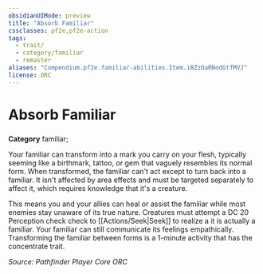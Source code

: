 ```yaml
---
obsidianUIMode: preview
title: "Absorb Familiar"
cssclasses: pf2e,pf2e-action
tags:
  - trait/
  - category/familiar
  - remaster
aliases: "Compendium.pf2e.familiar-abilities.Item.iBZzOaRNodGtfMVJ"
license: ORC
---
```

# Absorb Familiar

### 

**Category** familiar; 




Your familiar can transform into a mark you carry on your flesh, typically seeming like a birthmark, tattoo, or gem that vaguely resembles its normal form. When transformed, the familiar can't act except to turn back into a familiar. It isn't affected by area effects and must be targeted separately to affect it, which requires knowledge that it's a creature.

This means you and your allies can heal or assist the familiar while most enemies stay unaware of its true nature. Creatures must attempt a DC 20 Perception check check to [[Actions/Seek|Seek]] to realize a it is actually a familiar. Your familiar can still communicate its feelings empathically. Transforming the familiar between forms is a 1-minute activity that has the concentrate trait.

*Source: Pathfinder Player Core*
*ORC*